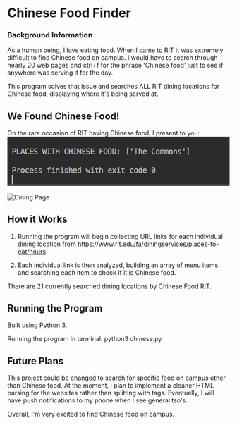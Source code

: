 
# Chinese Food Finder
### Background Information

As a human being, I love eating food. When I came to RIT it was extremely difficult to find Chinese food on campus. I would have to search through nearly 20 web pages and ctrl+f for the phrase 'Chinese food' just to see if anywhere was serving it for the day.

This program solves that issue and searches ALL RIT dining locations for Chinese food, displaying where it's being served at.

## We Found Chinese Food!
On the rare occasion of RIT having Chinese food, I present to you:
![Program](program.png)

![Dining Page](dining.png)

## How it Works
1) Running the program will begin collecting URL links for each individual dining location from https://www.rit.edu/fa/diningservices/places-to-eat/hours.

2) Each individual link is then analyzed, building an array of menu items and searching each item to check if it is Chinese food.

There are 21 currently searched dining locations by Chinese Food RIT.

## Running the Program
Built using Python 3.

Running the program in terminal:
python3 chinese.py

## Future Plans
This project could be changed to search for specific food on campus other than Chinese food. At the moment, I plan to implement a cleaner HTML parsing for the websites rather than splitting with tags. Eventually, I will have push notifications to my phone when I see general tso's.

Overall, I'm very excited to find Chinese food on campus.
